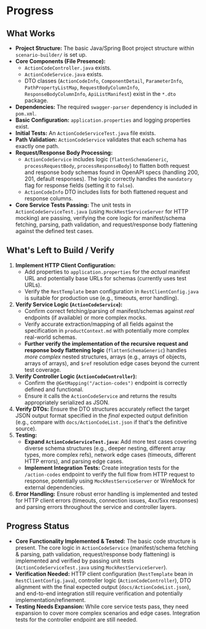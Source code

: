 # Progress

## What Works

*   **Project Structure:** The basic Java/Spring Boot project structure within `scenario-builder/` is set up.
*   **Core Components (File Presence):**
    *   `ActionCodeController.java` exists.
    *   `ActionCodeService.java` exists.
    *   DTO classes (`ActionCodeInfo`, `ComponentDetail`, `ParameterInfo`, `PathPropertyListMap`, `RequestBodyColumnInfo`, `ResponseBodyColumnInfo`, `ApiListManifest`) exist in the `*.dto` package.
*   **Dependencies:** The required `swagger-parser` dependency is included in `pom.xml`.
*   **Basic Configuration:** `application.properties` and logging properties exist.
*   **Initial Tests:** An `ActionCodeServiceTest.java` file exists.
*   **Path Validation:** `ActionCodeService` validates that each schema has exactly one path.
*   **Request/Response Body Processing:**
    *   `ActionCodeService` includes logic (`flattenSchemaGeneric`, `processRequestBody`, `processResponseBody`) to flatten both request and response body schemas found in OpenAPI specs (handling 200, 201, default responses). The logic correctly handles the `mandatory` flag for response fields (setting it to `false`).
    *   `ActionCodeInfo` DTO includes lists for both flattened request and response columns.
*   **Core Service Tests Passing:** The unit tests in `ActionCodeServiceTest.java` (using `MockRestServiceServer` for HTTP mocking) are passing, verifying the core logic for manifest/schema fetching, parsing, path validation, and request/response body flattening against the defined test cases.

## What's Left to Build / Verify

1.  **Implement HTTP Client Configuration:**
    *   Add properties to `application.properties` for the *actual* manifest URL and potentially base URLs for schemas (currently uses test URLs).
    *   Verify the `RestTemplate` bean configuration in `RestClientConfig.java` is suitable for production use (e.g., timeouts, error handling).
2.  **Verify Service Logic (`ActionCodeService`):**
    *   Confirm correct fetching/parsing of manifest/schemas against *real* endpoints (if available) or more complex mocks.
    *   Verify accurate extraction/mapping of all fields against the specification in `productContext.md` with potentially more complex real-world schemas.
    *   **Further verify the implementation of the recursive request and response body flattening logic** (`flattenSchemaGeneric`) handles *more complex* nested structures, arrays (e.g., arrays of objects, arrays of arrays), and `$ref` resolution edge cases beyond the current test coverage.
3.  **Verify Controller Logic (`ActionCodeController`):**
    *   Confirm the `@GetMapping("/action-codes")` endpoint is correctly defined and functional.
    *   Ensure it calls the `ActionCodeService` and returns the results appropriately serialized as JSON.
4.  **Verify DTOs:** Ensure the DTO structures accurately reflect the target JSON output format specified in the *final* expected output definition (e.g., compare with `docs/ActionCodeList.json` if that's the definitive source).
5.  **Testing:**
    *   **Expand `ActionCodeServiceTest.java`:** Add more test cases covering diverse schema structures (e.g., deeper nesting, different array types, more complex refs), network edge cases (timeouts, different HTTP errors), and parsing edge cases.
    *   **Implement Integration Tests:** Create integration tests for the `/action-codes` endpoint to verify the full flow from HTTP request to response, potentially using `MockRestServiceServer` or WireMock for external dependencies.
6.  **Error Handling:** Ensure robust error handling is implemented and tested for HTTP client errors (timeouts, connection issues, 4xx/5xx responses) and parsing errors throughout the service and controller layers.

## Progress Status

*   **Core Functionality Implemented & Tested:** The basic code structure is present. The core logic in `ActionCodeService` (manifest/schema fetching & parsing, path validation, request/response body flattening) is implemented and verified by passing unit tests (`ActionCodeServiceTest.java` using `MockRestServiceServer`).
*   **Verification Needed:** HTTP client configuration (`RestTemplate` bean in `RestClientConfig.java`), controller logic (`ActionCodeController`), DTO alignment with the final expected output (`docs/ActionCodeList.json`), and end-to-end integration still require verification and potentially implementation/refinement.
*   **Testing Needs Expansion:** While core service tests pass, they need expansion to cover more complex scenarios and edge cases. Integration tests for the controller endpoint are still needed.
